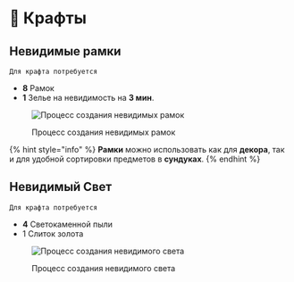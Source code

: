 # 🧨 Крафты

## Невидимые рамки

`Для крафта потребуется`

* **8** Рамок
* **1** Зелье на невидимость на **3 мин**.

<figure><img src="../.gitbook/assets/Ramka.gif" alt="Процесс создания невидимых рамок"><figcaption><p>Процесс создания невидимых рамок</p></figcaption></figure>

{% hint style="info" %}
**Рамки** можно использовать как для **декора**, так и для удобной сортировки предметов в **сундуках**.
{% endhint %}

## Невидимый Свет

`Для крафта потребуется`

* **4** Светокаменной пыли
* 1 Слиток золота



<figure><img src="../.gitbook/assets/ezgif.com-gif-maker (1).gif" alt="Процесс создания невидимого света"><figcaption><p>Процесс создания невидимого света</p></figcaption></figure>
